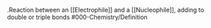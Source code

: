 .Reaction between an [[Electrophile]] and a [[Nucleophile]], adding to double or triple bonds
#000-Chemistry/Definition